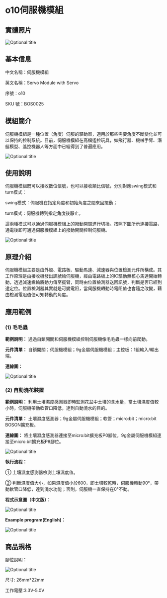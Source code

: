 # o10伺服機模組

## 實體照片

![Optional title](../.gitbook/assets/boson-duo-ji-kong-zhi-mo-kuai-shi-wu-tu.jpg)

## 基本信息

中文名稱：伺服機模組

英文名稱：Servo Module with Servo

序號：o10

SKU 號：BOS0025

## 模組簡介

伺服機模組是一種位置（角度）伺服的驅動器，適用於那些需要角度不斷變化並可以保持的控制系統。目前，伺服機模組在高檔遙控玩具，如飛行器、機械手臂、潛艇模型、遙控機器人等方面中已經得到了普遍應用。

![Optional title](../.gitbook/assets/boson-duo-ji-kong-zhi-mo-kuai-shi-li.png)

## 使用說明

伺服機模組既可以接收數位信號，也可以接收類比信號，分別對應swing模式和turn模式：

swing模式：伺服機在指定角度和初始角度之間來回擺動；

turn模式：伺服機轉到指定角度後靜止。

這兩種模式可以通過伺服機模組上的撥動開關進行切換。按照下圖所示連接電路，通電後即可通過伺服機模組上的撥動開關控制伺服機。

![Optional title](../.gitbook/assets/boson-duo-ji-kong-zhi-mo-kuai-shi-yong-shuo-ming.png)

## 原理介紹

伺服機模組主要是由外殼、電路板、驅動馬達、減速器與位置檢測元件所構成。其工作原理是由接收機發出訊號給伺服機，經由電路板上的IC驅動無核心馬達開始轉動，透過減速齒輪將動力傳至擺臂，同時由位置檢測器送回訊號，判斷是否已經到達定位。位置檢測器其實就是可變電阻，當伺服機轉動時電阻值也會隨之改變，藉由檢測電阻值便可知轉動的角度。

## 應用範例

### **\(1\) 毛毛蟲**

**範例說明：** 通過自鎖開關和伺服機模組控制伺服機像毛毛蟲一樣向前爬動。

**元件清單：** 自鎖開關；伺服機模組；9g金屬伺服機模組；主控板：1組輸入/輸出端。

**連線圖：**

![Optional title](../.gitbook/assets/boson-duo-ji-kong-zhi-mo-kuai-pa-pa-chong-lian-xian-tu.png)

### **\(2\) 自動澆花裝置**

**範例說明：** 利用土壤濕度感測器即時監測花盆中土壤的含水量，當土壤濕度值較小時，伺服機帶動軟管口降低，達到自動澆水的目的。

**元件清單：** 土壤濕度感測器；9g金屬伺服機模組；軟管；micro:bit；micro:bit BOSON擴充板。

**連線圖：** 將土壤濕度感測器連接至micro:bit擴充板P0腳位，9g金屬伺服機模組連接至micro:bit擴充板P8腳位。

![Optional title](../.gitbook/assets/boson-duo-ji-kong-zhi-mo-kuai-zi-dong-jiao-hua-zhuang-zhi-lian-xian-tu.png)

**執行流程：**

① 土壤濕度感測器檢測土壤濕度值。

② 判斷濕度值大小，如果濕度值小於600，即土壤較乾時，伺服機轉動90°，帶動軟管口降低，達到澆水功能；否則，伺服機一直保持在0°不動。

**程式示意圖（中文版）：**

![Optional title](../.gitbook/assets/boson-duo-ji-kong-zhi-mo-kuai-zi-dong-jiao-hua-zhuang-zhi-cheng-xu-shi-yi-tu-zhong-wen-ban.png)

**Example program(English)：**

![Optional title](../.gitbook/assets/boson-duo-ji-kong-zhi-mo-kuai-zi-dong-jiao-hua-zhuang-zhi-cheng-xu-shi-yi-tu-ying-wen-ban.png)

## 商品規格

腳位說明：

![Optional title](../.gitbook/assets/boson-duo-ji-kong-zhi-mo-kuai-yin-jiao-shuo-ming.png)

尺寸: 26mm\*22mm

工作電壓:3.3V-5.0V

